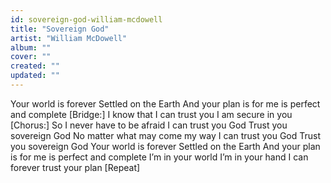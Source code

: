 ```yaml
---
id: sovereign-god-william-mcdowell
title: "Sovereign God"
artist: "William McDowell"
album: ""
cover: ""
created: ""
updated: ""
---
```


Your world is forever
Settled on the Earth
And your plan is for me is perfect and complete
[Bridge:]
I know that I can trust you
I am secure in you
[Chorus:]
So I never have to be afraid
I can trust you God
Trust you sovereign God
No matter what may come my way
I can trust you God
Trust you sovereign God
Your world is forever
Settled on the Earth
And your plan is for me is perfect and complete
I’m in your world
I’m in your hand
I can forever trust your plan
[Repeat]